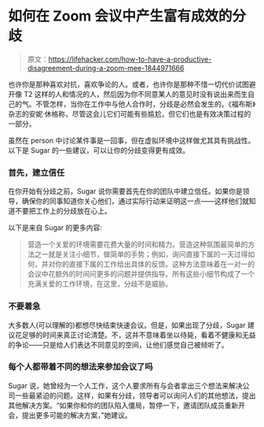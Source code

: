# 如何在 Zoom 会议中产生富有成效的分歧

> 原文：<https://lifehacker.com/how-to-have-a-productive-disagreement-during-a-zoom-mee-1844971666>

也许你是那种喜欢对抗，喜欢争论的人。或者，也许你是那种不惜一切代价试图避开像 T2 这样的人和情况的人，然后因为你不同意某人的意见时没有说出来而生自己的气。不管怎样，当你在工作中与他人合作时，分歧是必然会发生的。《福布斯》杂志的安妮·休格称，尽管这会儿它们可能有些尴尬，但它们也是有效决策过程的一部分。



虽然在 person 中讨论某件事是一回事，但在虚拟环境中这样做尤其具有挑战性。以下是 Sugar 的一些建议，可以让你的分歧变得更有成效。

### 首先，建立信任

在你开始有分歧之前，Sugar 说你需要首先在你的团队中建立信任。如果你是领导，确保你的同事知道你关心他们，通过实际行动来证明这一点——这样他们就知道不要把工作上的分歧放在心上。

以下是来自 Sugar 的更多内容:

> 营造一个关爱的环境需要花费大量的时间和精力。营造这种氛围最简单的方法之一就是关注小细节，做简单的手势；例如，询问直接下属的一天过得如何，并对你的直接下属的工作给出具体的反馈。这种方法意味着在一对一的会议中花额外的时间问更多的问题并提供指导。所有这些小细节构成了一个充满关爱的工作环境，在这里，分歧不是威胁。

### 不要着急

大多数人(可以理解的)都想尽快结束快速会议。但是，如果出现了分歧，Sugar 建议花足够的时间来真正讨论清楚。不，这并不意味着坐以待毙，看着不健康和无益的争论——只是给人们表达不同意见的空间，让他们感觉自己被倾听了。

### 每个人都带着不同的想法来参加会议了吗

Sugar 说，她曾经为一个人工作，这个人要求所有与会者拿出三个想法来解决公司一些最紧迫的问题。这样，如果有分歧，领导者可以询问人们的其他想法，提出其他解决方案。“如果你和你的团队陷入僵局，暂停一下，邀请团队成员重新开会，提出更多可能的解决方案，”她建议。
